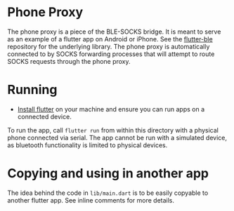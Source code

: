 # Phone Proxy

The phone proxy is a piece of the BLE-SOCKS bridge. It is meant to serve as an
example of a flutter app on Android or iPhone. See the
[flutter-ble](https://github.com/viamrobotics/flutter-ble) repository for the
underlying library. The phone proxy is automatically connected to by SOCKS
forwarding processes that will attempt to route SOCKS requests through the
phone proxy.

# Running

* [Install flutter](https://docs.flutter.dev/get-started/install) on your
  machine and ensure you can run apps on a connected device.

To run the app, call `flutter run` from within this directory with a physical
phone connected via serial. The app cannot be run with a simulated device, as
bluetooth functionality is limited to physical devices.

# Copying and using in another app

The idea behind the code in `lib/main.dart` is to be easily copyable to another
flutter app. See inline comments for more details.
